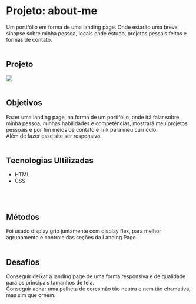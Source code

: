 # Projeto: about-me
Um portifólio em forma de uma landing page.
Onde estarão uma breve sinopse sobre minha pessoa, locais onde estudo, projetos pessais feitos e formas de contato.
<br>
<br>

## Projeto
<img src='./src/image/portifolio-pessoal.gif'>
<br>
<br>

## Objetivos
Fazer uma landing page, na forma de um portifólio, onde irá falar sobre minha pessoa, minhas habilidades e competências, mostrará meu projetos pessoais e por fim meios de contato e link para meu currículo. <br> 
Além de fazer esse site ser responsivo.
<br>
<br>

## Tecnologias Ultilizadas
- HTML
- CSS
<br>
<br>

## Métodos
Foi usado display grip juntamente com display flex, para melhor agrupamento e controle das seções da Landing Page.
<br>
<br>

## Desafios
Conseguir deixar a landing page de uma forma responsiva e de qualidade para os principais tamanhos de tela. <br>
Conseguir achar uma palheta de cores não tão neutra e nem tão chamativa, mas sim que ornem.
